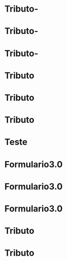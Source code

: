 # Tributo-
# Tributo-
# Tributo-
# Tributo
# Tributo
# Tributo
# Teste
# Formulario3.0
# Formulario3.0
# Formulario3.0
# Tributo
# Tributo
